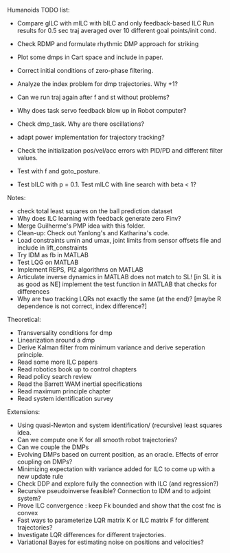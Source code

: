 Humanoids TODO list:

- Compare gILC with mILC with bILC and only feedback-based ILC
  Run results for 0.5 sec traj averaged over 10 different goal points/init cond.
- Check RDMP and formulate rhythmic DMP approach for striking
- Plot some dmps in Cart space and include in paper.

- Correct initial conditions of zero-phase filtering.
- Analyze the index problem for dmp trajectories. Why +1?
- Can we run traj again after f and st without problems?
- Why does task servo feedback blow up in Robot computer?
- Check dmp_task. Why are there oscillations? 
- adapt power implementation for trajectory tracking?
- Check the initialization pos/vel/acc errors with PID/PD and different filter values.
- Test with f and goto_posture.
- Test bILC with p = 0.1. Test mILC with line search with beta < 1?

Notes:
- check total least squares on the ball prediction dataset
- Why does ILC learning with feedback generate zero Finv?
- Merge Guilherme's PMP idea with this folder.
- Clean-up: Check out Yanlong's and Katharina's code.
- Load constraints umin and umax, joint limits from sensor offsets file and include in lift_constraints
- Try IDM as fb in MATLAB
- Test LQG on MATLAB
- Implement REPS, PI2 algorithms on MATLAB
- Articulate inverse dynamics in MATLAB does not match to SL! [in SL it is as good as NE]
implement the test function in MATLAB that checks for differences
- Why are two tracking LQRs not exactly the same (at the end)? 
  [maybe R dependence is not correct, index difference?]


Theoretical:

- Transversality conditions for dmp
- Linearization around a dmp
- Derive Kalman filter from minimum variance and derive seperation principle.
- Read some more ILC papers
- Read robotics book up to control chapters
- Read policy search review
- Read the Barrett WAM inertial specifications
- Read maximum principle chapter
- Read system identification survey


Extensions:
- Using quasi-Newton and system identification/ (recursive) least squares idea.
- Can we compute one K for all smooth robot trajectories?
- Can we couple the DMPs
- Evolving DMPs based on current position, as an oracle. Effects of error coupling on DMPs?
- Minimizing expectation with variance added for ILC to come up with a new update rule
- Check DDP and explore fully the connection with ILC (and regression?)
- Recursive pseudoinverse feasible? Connection to IDM and to adjoint system?
- Prove ILC convergence : keep Fk bounded and show that the cost fnc is convex
- Fast ways to parameterize LQR matrix K or ILC matrix F for different trajectories?
- Investigate LQR differences for different trajectories.
- Variational Bayes for estimating noise on positions and velocities?